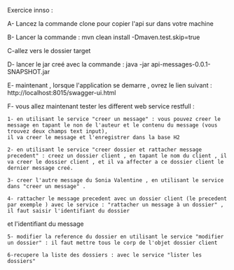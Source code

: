 Exercice innso :

A- Lancez la commande clone pour copier l'api sur dans votre machine
 
B- Lancer la commande :  mvn clean install -Dmaven.test.skip=true

C-allez vers le dossier target

D- lancer le jar creé avec la commande : java -jar api-messages-0.0.1-SNAPSHOT.jar

E- maintenant , lorsque l'application se demarre , ovrez le lien suivant : http://localhost:8015/swagger-ui.html 

F- vous allez maintenant tester les different web service restfull :

    1- en utilisant le service "creer un message" : vous pouvez creer le message en tapant le non de l'auteur et le contenu du message (vous trouvez deux champs text input), 
    il va creer le message et l'enregistrer dans la base H2
    
    2- en utilisant le service "creer dossier et rattacher message precedent" : creez un dossier client , en tapant le nom du client , il va creer le dossier client , et il va affecter a ce dossier client le dernier message creé.
    
    3- creer l'autre message du Sonia Valentine , en utilisant le service dans "creer un message" .
    
    4- rattacher le message precedent avec un dossier client (le precedent par exemple ) avec le service : "rattacher un message à un dossier" , il faut saisir l'identifiant du dossier 
et l'identifiant du message
    
    5- modifier la reference du dossier en utilisant le service "modifier un dossier" : il faut mettre tous le corp de l'objet dossier client  
    
    6-recupere la liste des dossiers : avec le service "lister les dossiers"